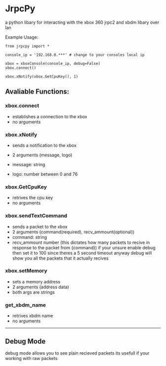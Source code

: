 # JrpcPy
a python libary for interacting with the xbox 360 jrpc2 and xbdm libary over lan

Example Usage:
```
from jrpcpy import *

console_ip = '192.168.0.***' # change to your consoles local ip

xbox = xboxConsole(console_ip, debug=False)
xbox.connect()

xbox.xNotify(xbox.GetCpuKey(), 1)
```

Avaliable Functions:
----------------------
### xbox.connect
- establishes a connection to the xbox
- no arguments
 
### xbox.xNotify
- sends a notification to the xbox
- 2 arguments (message, logo)

- message: string
- logo: number between 0 and 76

### xbox.GetCpuKey
- retrives the cpu key
- no arguments

### xbox.sendTextCommand
- sends a packet to the xbox
- 2 arguments (command(required), recv_ammount(optional))
- command: string
- recv_ammount number (this dictates how many packets to recive in response to the packet from {command})
  if your unsure enable debug then set it to 100 since theres a 5 second timeout anyway debug will show you all the packets that it actually recives

### xbox.setMemory
- sets a memory address
- 2 arguments (address data)
- both args are strings

### get_xbdm_name
- retrives xbdm name
- no arguments

--------------------------
## Debug Mode
debug mode allows you to see plain recieved packets its usefull if your working with raw packets
